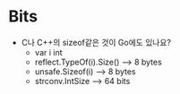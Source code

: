 # Bits 

* C나 C++의 sizeof같은 것이 Go에도 있나요?
  * var i int
  * reflect.TypeOf(i).Size() --> 8 bytes
  * unsafe.Sizeof(i) --> 8 bytes
  * strconv.IntSize --> 64 bits
